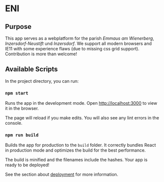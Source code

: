 # ENI

## Purpose

This app serves as a webplatform for the parish *Emmaus am Wienerberg*, *Inzersdorf-Neustift* und *Inzersdorf*.
We support all modern browsers and IE11 with some experience flaws (due to missing css grid support).
Contribution is more than welcome!

## Available Scripts

In the project directory, you can run:

### `npm start`

Runs the app in the development mode.
Open [http://localhost:3000](http://localhost:3000) to view it in the browser.

The page will reload if you make edits.
You will also see any lint errors in the console.

### `npm run build`

Builds the app for production to the `build` folder.
It correctly bundles React in production mode and optimizes the build for the best performance.

The build is minified and the filenames include the hashes.
Your app is ready to be deployed!

See the section about [deployment](https://facebook.github.io/create-react-app/docs/deployment) for more information.